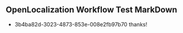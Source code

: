 ## OpenLocalization Workflow Test MarkDown
* 3b4ba82d-3023-4873-853e-008e2fb97b70 
thanks!<!--HONumber=Mar16_HO1-->
